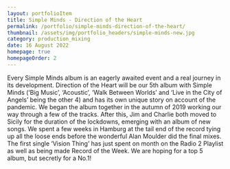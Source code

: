 ```yaml
---
layout: portfolioItem
title: Simple Minds - Direction of the Heart
permalink: /portfolio/simple-minds-direction-of-the-heart/
thumbnail: /assets/img/portfolio_headers/simple-minds-new.jpg
category: production_mixing
date: 16 August 2022
homepage: true
homepageOrder: 2
---
```


Every Simple Minds album is an eagerly awaited event and a real journey in its development. Direction of the Heart will be our 5th album with Simple Minds (‘Big Music’, ‘Acoustic’, ‘Walk Between Worlds’ and ‘Live in the City of Angels’ being the other 4) and has its own unique story on account of the pandemic. We began the album together in the autumn of 2019 working our way through a few of the tracks. After this, Jim and Charlie both moved to Sicily for the duration of the lockdowns, emerging with an album of new songs. We spent a few weeks in Hamburg at the tail end of the record tying up all the loose ends before the wonderful Alan Moulder did the final mixes. The first single ‘Vision Thing’ has just spent on month on the Radio 2 Playlist as well as being made Record of the Week. We are hoping for a top 5 album, but secretly for a No.1! 